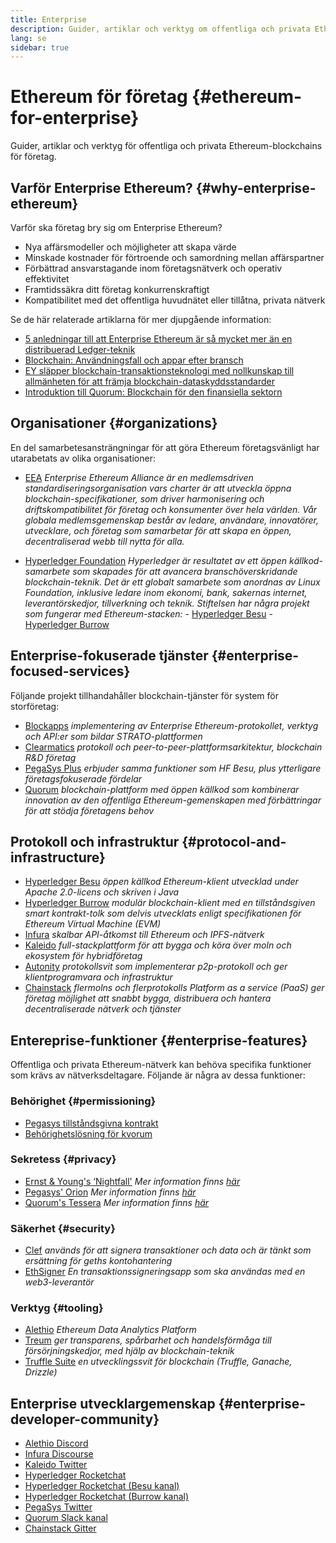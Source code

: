 ```yaml
---
title: Enterprise
description: Guider, artiklar och verktyg om offentliga och privata Ethereum-blockchains för företag
lang: se
sidebar: true
---
```


# Ethereum för företag {#ethereum-for-enterprise}

<div class="featured">Guider, artiklar och verktyg för offentliga och privata Ethereum-blockchains för företag.</div>

## Varför Enterprise Ethereum? {#why-enterprise-ethereum}

Varför ska företag bry sig om Enterprise Ethereum?

- Nya affärsmodeller och möjligheter att skapa värde
- Minskade kostnader för förtroende och samordning mellan affärspartner
- Förbättrad ansvarstagande inom företagsnätverk och operativ effektivitet
- Framtidssäkra ditt företag konkurrenskraftigt
- Kompatibilitet med det offentliga huvudnätet eller tillåtna, privata nätverk

Se de här relaterade artiklarna för mer djupgående information:

- [5 anledningar till att Enterprise Ethereum är så mycket mer än en distribuerad Ledger-teknik](https://media.consensys.net/5-reasons-why-enterprise-ethereum-is-so-much-more-than-a-distributed-ledger-technology-c9a89db82cb5)
- [Blockchain: Användningsfall och appar efter bransch](https://media.consensys.net/enterprise-ethereum-blockchain-use-cases-and-applications-by-industry-3914d1210049)
- [EY släpper blockchain-transaktionsteknologi med nollkunskap till allmänheten för att främja blockchain-dataskyddsstandarder](https://www.ey.com/en_gl/news/2019/04/ey-releases-zero-knowledge-proof-blockchain-transaction-technology-to-the-public-domain-to-advance-blockchain-privacy-standards)
- [Introduktion till Quorum: Blockchain för den finansiella sektorn](https://medium.com/blockchain-at-berkeley/introduction-to-quorum-blockchain-for-the-financial-sector-58813f84e88c)

## Organisationer {#organizations}

En del samarbetesansträngningar för att göra Ethereum företagsvänligt har utarabetats av olika organisationer:

- [EEA](https://entethalliance.org/) _Enterprise Ethereum Alliance är en medlemsdriven standardiseringsorganisation vars charter är att utveckla öppna blockchain-specifikationer, som driver harmonisering och driftskompatibilitet för företag och konsumenter över hela världen. Vår globala medlemsgemenskap består av ledare, användare, innovatörer, utvecklare, och företag som samarbetar för att skapa en öppen, decentraliserad webb till nytta för alla._

- [Hyperledger Foundation](https://hyperledger.org) _Hyperledger är resultatet av ett öppen källkod-samarbete som skapades för att avancera branschöverskridande blockchain-teknik. Det är ett globalt samarbete som anordnas av Linux Foundation, inklusive ledare inom ekonomi, bank, sakernas internet, leverantörskedjor, tillverkning och teknik._ _Stiftelsen har några projekt som fungerar med Ethereum-stacken:_ - [Hyperledger Besu](https://www.hyperledger.org/blog/2019/08/29/announcing-hyperledger-besu) - [Hyperledger Burrow](https://www.hyperledger.org/projects/hyperledger-burrow)

## Enterprise-fokuserade tjänster {#enterprise-focused-services}

Följande projekt tillhandahåller blockchain-tjänster för system för storföretag:

- [Blockapps](https://blockapps.net/) _implementering av Enterprise Ethereum-protokollet, verktyg och API:er som bildar STRATO-plattformen_
- [Clearmatics](https://www.clearmatics.com/about) _protokoll och peer-to-peer-plattformsarkitektur, blockchain R&D företag_
- [PegaSys Plus](https://pegasys.tech/enterprise/) _erbjuder samma funktioner som HF Besu, plus ytterligare företagsfokuserade fördelar_
- [Quorum](https://www.goquorum.com/) _blockchain-plattform med öppen källkod som kombinerar innovation av den offentliga Ethereum-gemenskapen med förbättringar för att stödja företagens behov_

## Protokoll och infrastruktur {#protocol-and-infrastructure}

- [Hyperledger Besu](https://www.hyperledger.org/projects/besu) _öppen källkod Ethereum-klient utvecklad under Apache 2.0-licens och skriven i Java_
- [Hyperledger Burrow](https://www.hyperledger.org/projects/hyperledger-burrow) _modulär blockchain-klient med en tillståndsgiven smart kontrakt-tolk som delvis utvecklats enligt specifikationen för Ethereum Virtual Machine (EVM)_
- [Infura](https://infura.io/) _skalbar API-åtkomst till Ethereum och IPFS-nätverk_
- [Kaleido](https://kaleido.io/) _full-stackplattform för att bygga och köra över moln och ekosystem för hybridföretag_
- [Autonity](https://www.clearmatics.com/about/) _protokollsvit som implementerar p2p-protokoll och ger klientprogramvara och infrastruktur_
- [Chainstack](https://chainstack.com/) _flermolns och flerprotokolls Platform as a service (PaaS) ger företag möjlighet att snabbt bygga, distribuera och hantera decentraliserade nätverk och tjänster_

## Entereprise-funktioner {#enterprise-features}

Offentliga och privata Ethereum-nätverk kan behöva specifika funktioner som krävs av nätverksdeltagare. Följande är några av dessa funktioner:

### Behörighet {#permissioning}

- [Pegasys tillståndsgivna kontrakt](https://github.com/PegaSysEng/permissioning-smart-contracts)
- [Behörighetslösning för kvorum](https://github.com/jpmorganchase/quorum/wiki/Security)

### Sekretess {#privacy}

- [Ernst & Young's ‘Nightfall'](https://github.com/EYBlockchain/nightfall) _Mer information finns [här](https://bravenewcoin.com/insights/ernst-and-young-rolls-out-'nightfall-to-enable-private-transactions-on)_
- [Pegasys' Orion](https://docs.pantheon.pegasys.tech/en/stable/Concepts/Privacy/Privacy-Overview/) _Mer information finns [här](https://pegasys.tech/privacy-in-pantheon-how-it-works-and-why-your-enterprise-should-care/)_
- [Quorum's Tessera](https://docs.goquorum.com/en/latest/Privacy/Tessera/Tessera/) _Mer information finns [här](https://github.com/jpmorganchase/tessera/wiki/How-Tessera-works)_

### Säkerhet {#security}

- [Clef](https://geth.ethereum.org/docs/clef/tutorial) _används för att signera transaktioner och data och är tänkt som ersättning för geths kontohantering_
- [EthSigner](https://github.com/ConsenSys/ethsigner) _En transaktionssigneringsapp som ska användas med en web3-leverantör_

### Verktyg {#tooling}

- [Alethio](https://explorer.aleth.io/) _Ethereum Data Analytics Platform_
- [Treum](https://treum.io/) _ger transparens, spårbarhet och handelsförmåga till försörjningskedjor, med hjälp av blockchain-teknik_
- [Truffle Suite](https://trufflesuite.com) _en utvecklingssvit för blockchain (Truffle, Ganache, Drizzle)_

## Enterprise utvecklargemenskap {#enterprise-developer-community}

- [Alethio Discord](https://discord.gg/d2t8NuU)
- [Infura Discourse](https://community.infura.io/)
- [Kaleido Twitter](https://twitter.com/Kaleido_io)
- [Hyperledger Rocketchat](https://chat.hyperledger.org/)
- [Hyperledger Rocketchat (Besu kanal)](https://chat.hyperledger.org/channel/besu)
- [Hyperledger Rocketchat (Burrow kanal)](https://chat.hyperledger.org/channel/burrow)
- [PegaSys Twitter](https://twitter.com/Kaleido_io)
- [Quorum Slack kanal](http://bit.ly/quorum-slack)
- [Chainstack Gitter](https://gitter.im/chainstack/Lobby)
